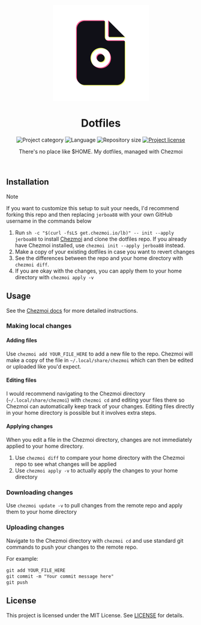 <!-- Project Header -->
<div align="center">
  <img class="projectLogo" src="icon.svg" alt="Project logo" title="Project logo" width="256">

  <h1 class="projectName">Dotfiles</h1>

  <p class="projectBadges">
    <img src="https://johng.io/badges/category/Other.svg" alt="Project category" title="Project category">
    <img src="https://img.shields.io/github/languages/top/jerboa88/dotfiles.svg" alt="Language" title="Language">
    <img src="https://img.shields.io/github/repo-size/jerboa88/dotfiles.svg" alt="Repository size" title="Repository size">
    <a href="LICENSE">
      <img src="https://img.shields.io/github/license/jerboa88/dotfiles.svg" alt="Project license" title="Project license"/>
    </a>
  </p>

  <p class="projectDesc">
    There's no place like $HOME. My dotfiles, managed with Chezmoi
  </p>

  <br/>
</div>


## Installation
> [!NOTE]
> If you want to customize this setup to suit your needs, I'd recommend forking this repo and then replacing `jerboa88` with your own GitHub username in the commands below

1. Run `sh -c "$(curl -fsLS get.chezmoi.io/lb)" -- init --apply jerboa88` to install [Chezmoi](https://www.chezmoi.io/) and clone the dotfiles repo. If you already have Chezmoi installed, use `chezmoi init --apply jerboa88` instead.
2. Make a copy of your existing dotfiles in case you want to revert changes
3. See the differences between the repo and your home directory with `chezmoi diff`.
4. If you are okay with the changes, you can apply them to your home directory with `chezmoi apply -v`


## Usage
See the [Chezmoi docs](https://www.chezmoi.io/quick-start/) for more detailed instructions.

### Making local changes
#### Adding files
Use `chezmoi add YOUR_FILE_HERE` to add a new file to the repo. Chezmoi will make a copy of the file in `~/.local/share/chezmoi` which can then be edited or uploaded like you'd expect.

#### Editing files
I would recommend navigating to the Chezmoi directory (`~/.local/share/chezmoi`) with `chezmoi cd` and editing your files there so Chezmoi can automatically keep track of your changes. Editing files directly in your home directory is possible but it involves extra steps.

#### Applying changes
When you edit a file in the Chezmoi directory, changes are not immediately applied to your home directory.

1. Use `chezmoi diff` to compare your home directory with the Chezmoi repo to see what changes will be applied
1. Use `chezmoi apply -v` to actually apply the changes to your home directory

### Downloading changes
Use `chezmoi update -v` to pull changes from the remote repo and apply them to your home directory

### Uploading changes
Navigate to the Chezmoi directory with `chezmoi cd` and use standard git commands to push your changes to the remote repo.

For example:
```
git add YOUR_FILE_HERE
git commit -m "Your commit message here"
git push
```


## License
This project is licensed under the MIT License. See [LICENSE](LICENSE) for details.
